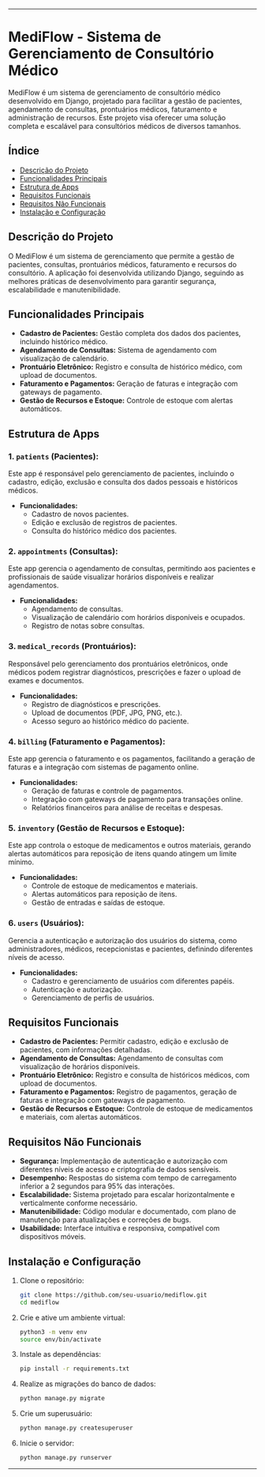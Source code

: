 
---

# MediFlow - Sistema de Gerenciamento de Consultório Médico

MediFlow é um sistema de gerenciamento de consultório médico desenvolvido em Django, projetado para facilitar a gestão de pacientes, agendamento de consultas, prontuários médicos, faturamento e administração de recursos. Este projeto visa oferecer uma solução completa e escalável para consultórios médicos de diversos tamanhos.

## **Índice**

- [Descrição do Projeto](#descrição-do-projeto)
- [Funcionalidades Principais](#funcionalidades-principais)
- [Estrutura de Apps](#estrutura-de-apps)
- [Requisitos Funcionais](#requisitos-funcionais)
- [Requisitos Não Funcionais](#requisitos-não-funcionais)
- [Instalação e Configuração](#instalação-e-configuração)

## **Descrição do Projeto**

O MediFlow é um sistema de gerenciamento que permite a gestão de pacientes, consultas, prontuários médicos, faturamento e recursos do consultório. A aplicação foi desenvolvida utilizando Django, seguindo as melhores práticas de desenvolvimento para garantir segurança, escalabilidade e manutenibilidade.

## **Funcionalidades Principais**

- **Cadastro de Pacientes:** Gestão completa dos dados dos pacientes, incluindo histórico médico.
- **Agendamento de Consultas:** Sistema de agendamento com visualização de calendário.
- **Prontuário Eletrônico:** Registro e consulta de histórico médico, com upload de documentos.
- **Faturamento e Pagamentos:** Geração de faturas e integração com gateways de pagamento.
- **Gestão de Recursos e Estoque:** Controle de estoque com alertas automáticos.

## **Estrutura de Apps**

### **1. `patients` (Pacientes):**

Este app é responsável pelo gerenciamento de pacientes, incluindo o cadastro, edição, exclusão e consulta dos dados pessoais e históricos médicos.

- **Funcionalidades:**
  - Cadastro de novos pacientes.
  - Edição e exclusão de registros de pacientes.
  - Consulta do histórico médico dos pacientes.

### **2. `appointments` (Consultas):**

Este app gerencia o agendamento de consultas, permitindo aos pacientes e profissionais de saúde visualizar horários disponíveis e realizar agendamentos.

- **Funcionalidades:**
  - Agendamento de consultas.
  - Visualização de calendário com horários disponíveis e ocupados.
  - Registro de notas sobre consultas.

### **3. `medical_records` (Prontuários):**

Responsável pelo gerenciamento dos prontuários eletrônicos, onde médicos podem registrar diagnósticos, prescrições e fazer o upload de exames e documentos.

- **Funcionalidades:**
  - Registro de diagnósticos e prescrições.
  - Upload de documentos (PDF, JPG, PNG, etc.).
  - Acesso seguro ao histórico médico do paciente.

### **4. `billing` (Faturamento e Pagamentos):**

Este app gerencia o faturamento e os pagamentos, facilitando a geração de faturas e a integração com sistemas de pagamento online.

- **Funcionalidades:**
  - Geração de faturas e controle de pagamentos.
  - Integração com gateways de pagamento para transações online.
  - Relatórios financeiros para análise de receitas e despesas.

### **5. `inventory` (Gestão de Recursos e Estoque):**

Este app controla o estoque de medicamentos e outros materiais, gerando alertas automáticos para reposição de itens quando atingem um limite mínimo.

- **Funcionalidades:**
  - Controle de estoque de medicamentos e materiais.
  - Alertas automáticos para reposição de itens.
  - Gestão de entradas e saídas de estoque.

### **6. `users` (Usuários):**

Gerencia a autenticação e autorização dos usuários do sistema, como administradores, médicos, recepcionistas e pacientes, definindo diferentes níveis de acesso.

- **Funcionalidades:**
  - Cadastro e gerenciamento de usuários com diferentes papéis.
  - Autenticação e autorização.
  - Gerenciamento de perfis de usuários.

## **Requisitos Funcionais**

- **Cadastro de Pacientes:** Permitir cadastro, edição e exclusão de pacientes, com informações detalhadas.
- **Agendamento de Consultas:** Agendamento de consultas com visualização de horários disponíveis.
- **Prontuário Eletrônico:** Registro e consulta de históricos médicos, com upload de documentos.
- **Faturamento e Pagamentos:** Registro de pagamentos, geração de faturas e integração com gateways de pagamento.
- **Gestão de Recursos e Estoque:** Controle de estoque de medicamentos e materiais, com alertas automáticos.

## **Requisitos Não Funcionais**

- **Segurança:** Implementação de autenticação e autorização com diferentes níveis de acesso e criptografia de dados sensíveis.
- **Desempenho:** Respostas do sistema com tempo de carregamento inferior a 2 segundos para 95% das interações.
- **Escalabilidade:** Sistema projetado para escalar horizontalmente e verticalmente conforme necessário.
- **Manutenibilidade:** Código modular e documentado, com plano de manutenção para atualizações e correções de bugs.
- **Usabilidade:** Interface intuitiva e responsiva, compatível com dispositivos móveis.

## **Instalação e Configuração**

1. Clone o repositório:

   ```bash
   git clone https://github.com/seu-usuario/mediflow.git
   cd mediflow
   ```

2. Crie e ative um ambiente virtual:

   ```bash
   python3 -m venv env
   source env/bin/activate
   ```

3. Instale as dependências:

   ```bash
   pip install -r requirements.txt
   ```

4. Realize as migrações do banco de dados:

   ```bash
   python manage.py migrate
   ```

5. Crie um superusuário:

   ```bash
   python manage.py createsuperuser
   ```

6. Inicie o servidor:
   ```bash
   python manage.py runserver
   ```

---
